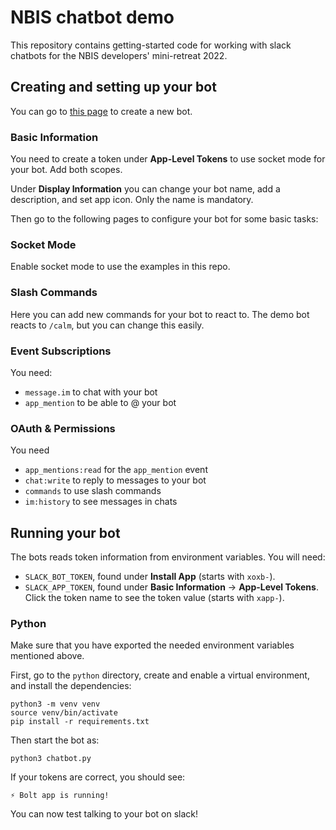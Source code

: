 NBIS chatbot demo
=================

This repository contains getting-started code for working with slack chatbots
for the NBIS developers' mini-retreat 2022.

## Creating and setting up your bot

You can go to [this page](https://api.slack.com/apps?new_app=1) to create a new
bot.

### Basic Information

You need to create a token under **App-Level Tokens** to use socket mode for
your bot. Add both scopes.

Under **Display Information** you can change your bot name, add a description,
and set app icon. Only the name is mandatory.

Then go to the following pages to configure your bot for some basic tasks:

### Socket Mode

Enable socket mode to use the examples in this repo.

### Slash Commands

Here you can add new commands for your bot to react to. The demo bot reacts to
`/calm`, but you can change this easily.

### Event Subscriptions

You need:
 - `message.im` to chat with your bot
 - `app_mention` to be able to @ your bot

### OAuth & Permissions

You need
 - `app_mentions:read` for the `app_mention` event
 - `chat:write` to reply to messages to your bot
 - `commands` to use slash commands
 - `im:history` to see messages in chats

## Running your bot

The bots reads token information from environment variables. You will need:
 - `SLACK_BOT_TOKEN`, found under **Install App** (starts with `xoxb-`).
 - `SLACK_APP_TOKEN`, found under **Basic Information** -> **App-Level Tokens**.
   Click the token name to see the token value (starts with `xapp-`).

### Python

Make sure that you have exported the needed environment variables mentioned
above.

First, go to the `python` directory, create and enable a virtual environment,
and install the dependencies:
```
python3 -m venv venv
source venv/bin/activate
pip install -r requirements.txt
```

Then start the bot as:
```
python3 chatbot.py
```

If your tokens are correct, you should see:
```
⚡️ Bolt app is running!
```

You can now test talking to your bot on slack!
